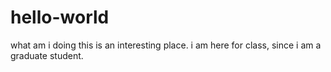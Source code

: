 # hello-world
what am i doing 
this is an interesting place. i am here for class, since i am a graduate student. 
